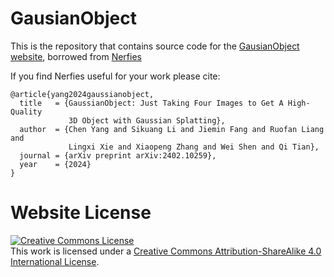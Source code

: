 # GausianObject

This is the repository that contains source code for the [GausianObject website](https://gaussianobject.github.io), borrowed from [Nerfies](https://nerfies.github.io)

If you find Nerfies useful for your work please cite:

```text
@article{yang2024gaussianobject,
  title   = {GaussianObject: Just Taking Four Images to Get A High-Quality
             3D Object with Gaussian Splatting},
  author  = {Chen Yang and Sikuang Li and Jiemin Fang and Ruofan Liang and
             Lingxi Xie and Xiaopeng Zhang and Wei Shen and Qi Tian},
  journal = {arXiv preprint arXiv:2402.10259},
  year    = {2024}
}
```

# Website License

<a rel="license" href="http://creativecommons.org/licenses/by-sa/4.0/"><img alt="Creative Commons License" style="border-width:0" src="https://i.creativecommons.org/l/by-sa/4.0/88x31.png" /></a><br />This work is licensed under a <a rel="license" href="http://creativecommons.org/licenses/by-sa/4.0/">Creative Commons Attribution-ShareAlike 4.0 International License</a>.
